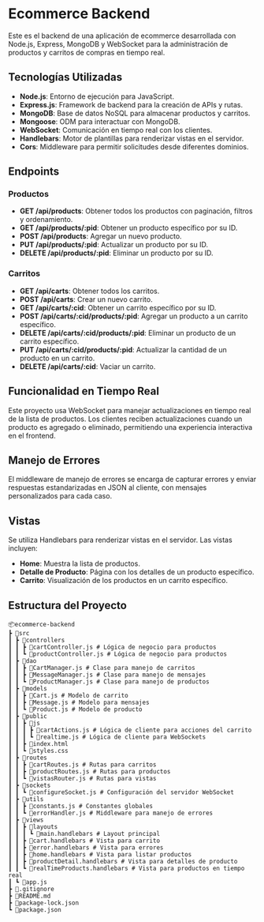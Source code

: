 # Ecommerce Backend

Este es el backend de una aplicación de ecommerce desarrollada con Node.js, Express, MongoDB y WebSocket para la administración de productos y carritos de compras en tiempo real.

## Tecnologías Utilizadas

- **Node.js**: Entorno de ejecución para JavaScript.
- **Express.js**: Framework de backend para la creación de APIs y rutas.
- **MongoDB**: Base de datos NoSQL para almacenar productos y carritos.
- **Mongoose**: ODM para interactuar con MongoDB.
- **WebSocket**: Comunicación en tiempo real con los clientes.
- **Handlebars**: Motor de plantillas para renderizar vistas en el servidor.
- **Cors**: Middleware para permitir solicitudes desde diferentes dominios.

## Endpoints

### Productos

- **GET /api/products**: Obtener todos los productos con paginación, filtros y ordenamiento.
- **GET /api/products/:pid**: Obtener un producto específico por su ID.
- **POST /api/products**: Agregar un nuevo producto.
- **PUT /api/products/:pid**: Actualizar un producto por su ID.
- **DELETE /api/products/:pid**: Eliminar un producto por su ID.

### Carritos

- **GET /api/carts**: Obtener todos los carritos.
- **POST /api/carts**: Crear un nuevo carrito.
- **GET /api/carts/:cid**: Obtener un carrito específico por su ID.
- **POST /api/carts/:cid/products/:pid**: Agregar un producto a un carrito específico.
- **DELETE /api/carts/:cid/products/:pid**: Eliminar un producto de un carrito específico.
- **PUT /api/carts/:cid/products/:pid**: Actualizar la cantidad de un producto en un carrito.
- **DELETE /api/carts/:cid**: Vaciar un carrito.

## Funcionalidad en Tiempo Real

Este proyecto usa WebSocket para manejar actualizaciones en tiempo real de la lista de productos. Los clientes reciben actualizaciones cuando un producto es agregado o eliminado, permitiendo una experiencia interactiva en el frontend.

## Manejo de Errores

El middleware de manejo de errores se encarga de capturar errores y enviar respuestas estandarizadas en JSON al cliente, con mensajes personalizados para cada caso.

## Vistas

Se utiliza Handlebars para renderizar vistas en el servidor. Las vistas incluyen:

- **Home**: Muestra la lista de productos.
- **Detalle de Producto**: Página con los detalles de un producto específico.
- **Carrito**: Visualización de los productos en un carrito específico.

## Estructura del Proyecto

```plaintext
📦ecommerce-backend
┣ 📂src
┃ ┣ 📂controllers
┃ ┃ ┣ 📜cartController.js # Lógica de negocio para productos
┃ ┃ ┗ 📜productController.js # Lógica de negocio para productos
┃ ┣ 📂dao
┃ ┃ ┣ 📜CartManager.js # Clase para manejo de carritos
┃ ┃ ┣ 📜MessageManager.js # Clase para manejo de mensajes
┃ ┃ ┗ 📜ProductManager.js # Clase para manejo de productos
┃ ┣ 📂models
┃ ┃ ┣ 📜Cart.js # Modelo de carrito
┃ ┃ ┣ 📜Message.js # Modelo para mensajes
┃ ┃ ┗ 📜Product.js # Modelo de producto
┃ ┣ 📂public
┃ ┃ ┣ 📂js
┃ ┃ ┃ ┣ 📜cartActions.js # Lógica de cliente para acciones del carrito
┃ ┃ ┃ ┗ 📜realtime.js # Lógica de cliente para WebSockets
┃ ┃ ┣ 📜index.html
┃ ┃ ┗ 📜styles.css
┃ ┣ 📂routes
┃ ┃ ┣ 📜cartRoutes.js # Rutas para carritos
┃ ┃ ┣ 📜productRoutes.js # Rutas para productos
┃ ┃ ┗ 📜vistasRouter.js # Rutas para vistas
┃ ┣ 📂sockets
┃ ┃ ┗ 📜configureSocket.js # Configuración del servidor WebSocket
┃ ┣ 📂utils
┃ ┃ ┣ 📜constants.js # Constantes globales
┃ ┃ ┗ 📜errorHandler.js # Middleware para manejo de errores
┃ ┣ 📂views
┃ ┃ ┣ 📂layouts
┃ ┃ ┃ ┗ 📜main.handlebars # Layout principal
┃ ┃ ┣ 📜cart.handlebars # Vista para carrito
┃ ┃ ┣ 📜error.handlebars # Vista para errores
┃ ┃ ┣ 📜home.handlebars # Vista para listar productos
┃ ┃ ┣ 📜productDetail.handlebars # Vista para detalles de producto
┃ ┃ ┗ 📜realTimeProducts.handlebars # Vista para productos en tiempo real
┃ ┗ 📜app.js
┣ 📜.gitignore
┣ 📜README.md
┣ 📜package-lock.json
┗ 📜package.json
```
